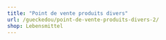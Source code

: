 ```yaml
---
title: "Point de vente produits divers"
url: /gueckedou/point-de-vente-produits-divers-2/
shop: Lebensmittel
---
```

